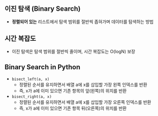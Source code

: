 ## 이진 탐색 (Binary Search)

- **정렬되어 있는** 리스트에서 탐색 범위를 절반씩 좁혀가며 데이터를 탐색하는 방법

## 시간 복잡도

- 이진 탐색은 탐색 범위를 절반씩 줄이며, 시간 복잡도는 O(logN) 보장

## Binary Search in Python

- `bisect_left(a, x)`
  - 정렬된 순서를 유지하면서 배열 a에 x를 삽입할 가장 왼쪽 인덱스를 반환
  - 즉, x가 a에 이미 있으면 기존 항목의 앞(왼쪽)의 위치를 반환
- `bisect_right(a, x)`
  - 정렬된 순서를 유지하면서 배열 a에 x를 삽입할 가장 오른쪽 인덱스를 반환
  - 즉, x가 a에 이미 있으면 기존 항목 뒤(오른쪽)의 위치를 반환
